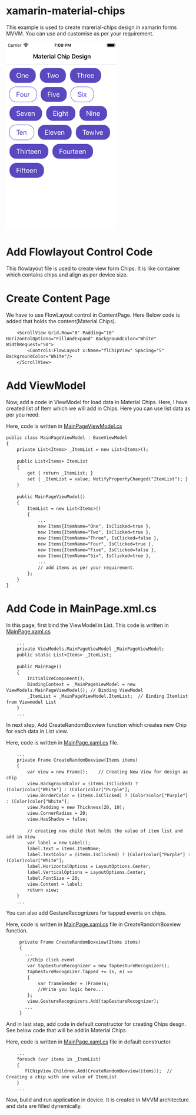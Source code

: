 # xamarin-material-chips
This example is used to create marerial-chips design in xamarin forms MVVM. You can use and customise as per your requirement.

![alt text](Data/iPhone-5s-screenshot.png "iOS screenshot")

# Add Flowlayout Control Code
This flowlayout file is used to create view form Chips. It is like container which contains chips and align as per device size.
   
# Create Content Page
  We have to use FlowLayout control in ContentPage. Here Below code is added that holds the content(Material Chips).

        <ScrollView Grid.Row="0" Padding="10" HorizontalOptions="FillAndExpand" BackgroundColor="White" WidthRequest="50">
            <Controls:FlowLayout x:Name="flChipView" Spacing="5" BackgroundColor="White"/>
        </ScrollView>

# Add ViewModel 
Now, add a code in ViewModel for load data in Material Chips. Here, I have created list of Item which we will add in Chips. 
Here you can use list data as per you need. 

Here, code is written in [MainPageViewModel.cs](../master/Code/MaterialChips/MaterialChips/ViewModels/MainPageViewModel.cs)

    public class MainPageViewModel : BaseViewModel
    {
        private List<Items> _ItemList = new List<Items>();

        public List<Items> ItemList
        {
            get { return _ItemList; }
            set { _ItemList = value; NotifyPropertyChanged("ItemList"); }
        }

        public MainPageViewModel()
        {
            ItemList = new List<Items>()
            {
                ...
                new Items{ItemName="One", IsClicked=true },
                new Items{ItemName="Two", IsClicked=true },
                new Items{ItemName="Three", IsClicked=false },
                new Items{ItemName="Four", IsClicked=true },
                new Items{ItemName="Five", IsClicked=false },
                new Items{ItemName="Six", IsClicked=true },
                ...
                // add items as per your requirement.
            };
        }
    }
    
 # Add Code in MainPage.xml.cs
 In this page, first bind the ViewModel in List. This code is written in [MainPage.xaml.cs](../master/Code/MaterialChips/MaterialChips/Views/MainPage.xaml.cs) 
 
        ...
        private ViewModels.MainPageViewModel _MainPageViewModel;
        public static List<Items> _ItemList;
        
        public MainPage()
        {
            InitializeComponent();
            BindingContext = _MainPageViewModel = new ViewModels.MainPageViewModel(); // Binding ViewModel
            _ItemList = _MainPageViewModel.ItemList;  // Binding Itemlist from Viewmodel List
        }
        ...
        
In next step, Add CreateRandomBoxview function which creates new Chip for each data in List view.
    
Here, code is written in [MainPage.xaml.cs](../master/Code/MaterialChips/MaterialChips/Views/MainPage.xaml.cs)  file.

        ...   
        private Frame CreateRandomBoxview(Items items)
        {
            var view = new Frame();    // Creating New View for design as chip
            view.BackgroundColor = (items.IsClicked) ? (Color)color["White"] : (Color)color["Purple"];
            view.BorderColor = (items.IsClicked) ? (Color)color["Purple"] : (Color)color["White"];
            view.Padding = new Thickness(20, 10);
            view.CornerRadius = 20;
            view.HasShadow = false;

            // creating new child that holds the value of item list and add in View
            var label = new Label();
            label.Text = items.ItemName;
            label.TextColor = (items.IsClicked) ? (Color)color["Purple"] : (Color)color["White"];
            label.HorizontalOptions = LayoutOptions.Center;
            label.VerticalOptions = LayoutOptions.Center;
            label.FontSize = 20;
            view.Content = label;
            return view;
        }
        ...
        
You can also add GestureRecognizers for tapped events on chips. 
        
Here, code is written in [MainPage.xaml.cs](../master/Code/MaterialChips/MaterialChips/Views/MainPage.xaml.cs) file in CreateRandomBoxview function.

         private Frame CreateRandomBoxview(Items items)
         {
           ...
            //Chip click event
            var tapGestureRecognizer = new TapGestureRecognizer();
            tapGestureRecognizer.Tapped += (s, e) =>
            {
                var frameSender = (Frame)s;
                //Write you logic here...
            };
            view.GestureRecognizers.Add(tapGestureRecognizer);
           ...
         }
        
And in last step, add code in default constructor for creating Chips desgn. See below code that will be add in Material Chips.

Here, code is written in [MainPage.xaml.cs](../master/Code/MaterialChips/MaterialChips/Views/MainPage.xaml.cs) file in default constructor.

        ...
        foreach (var items in _ItemList)
        {
           flChipView.Children.Add(CreateRandomBoxview(items));  // Creating a chip with one value of ItemList
        }
        ...
        
Now, build and run application in device. It is created in MVVM architecture and data are filled dynemically.
